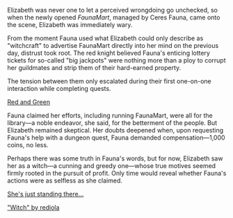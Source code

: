 <!-- title: She's a Witch -->

Elizabeth was never one to let a perceived wrongdoing go unchecked, so when the newly opened *FaunaMart*, managed by Ceres Fauna, came onto the scene, Elizabeth was immediately wary.

From the moment Fauna used what Elizabeth could only describe as "witchcraft" to advertise FaunaMart directly into her mind on the previous day, distrust took root. The red knight believed Fauna's enticing lottery tickets for so-called "big jackpots" were nothing more than a ploy to corrupt her guildmates and strip them of their hard-earned property.

The tension between them only escalated during their first one-on-one interaction while completing quests.

[Red and Green](#embed:https://www.youtube.com/live/oVguNTPnDww?t=2921)

Fauna claimed her efforts, including running FaunaMart, were all for the library—a noble endeavor, she said, for the betterment of the people. But Elizabeth remained skeptical. Her doubts deepened when, upon requesting Fauna's help with a dungeon quest, Fauna demanded compensation—1,000 coins, no less.

Perhaps there was some truth in Fauna's words, but for now, Elizabeth saw her as a witch—a cunning and greedy one—whose true motives seemed firmly rooted in the pursuit of profit. Only time would reveal whether Fauna's actions were as selfless as she claimed.

[She's just standing there...](#embed:https://www.youtube.com/live/oVguNTPnDww?feature=shared\&t=3589)

["Witch" by rediola](https://x.com/rediosokiut/status/1832178260446474397)
